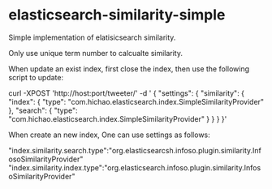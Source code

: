 elasticsearch-similarity-simple
===============================

Simple implementation of elatisicsearch similarity.

Only use unique term number to calcualte similarity.

When update an exist index, first close the index, then use the following script to update:

curl -XPOST 'http://host:port/tweeter/' -d '
{
  "settings": {
    "similarity": {
      "index": {
        "type": "com.hichao.elasticsearch.index.SimpleSimilarityProvider"
      },
      "search": {
        "type": "com.hichao.elasticsearch.index.SimpleSimilarityProvider"
      }
    }
  }
}'

When create an new index, One can use settings as follows:

"index.similarity.search.type":"org.elasticsearcsh.infoso.plugin.similarity.InfosoSimilarityProvider"
"index.similarity.index.type":"org.elasticsearch.infoso.plugin.similarity.InfosoSimilarityProvider"
